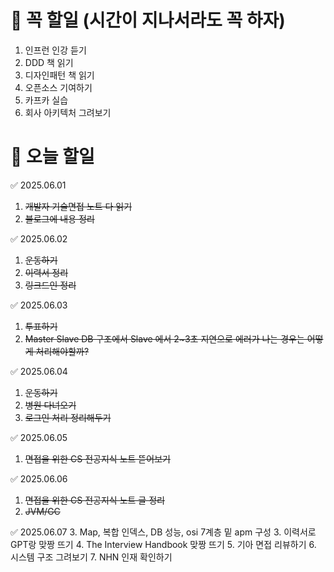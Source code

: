 # 🔴 꼭 할일 (시간이 지나서라도 꼭 하자)
1. 인프런 인강 듣기
1. DDD 책 읽기
1. 디자인패턴 책 읽기
1. 오픈소스 기여하기
1. 카프카 실습
1. 회사 아키텍처 그려보기



# 🔴 오늘 할일

✅ 2025.06.01
1. ~~개발자 기술면접 노트 다 읽기~~
2. ~~블로그에 내용 정리~~

✅ 2025.06.02
1. ~~운동하기~~
2. ~~이력서 정리~~
3. ~~링크드인 정리~~


✅ 2025.06.03
1. ~~투표하기~~
2. ~~Master Slave DB 구조에서 Slave 에서 2~3초 지연으로 에러가 나는 경우는 어떻게 처리해야할까?~~

✅ 2025.06.04
1. ~~운동하기~~
2. ~~병원 다녀오기~~
3. ~~로그인 처리 정리해두기~~

✅ 2025.06.05
1. ~~면접을 위한 CS 전공지식 노트 뜯어보기~~

✅ 2025.06.06
1. ~~면접을 위한 CS 전공지식 노트 글 정리~~
2. ~~JVM/GC~~

✅ 2025.06.07
3. Map, 복합 인덱스, DB 성능, osi 7계층 밑 apm 구성
3. 이력서로 GPT랑 맞짱 뜨기
4. The Interview Handbook 맞짱 뜨기
5. 기아 면접 리뷰하기
6. 시스템 구조 그려보기
7. NHN 인재 확인하기